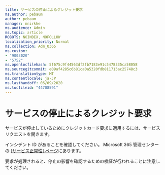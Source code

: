 ```yaml
---
title: サービスの停止によるクレジット要求
ms.author: pebaum
author: pebaum
manager: mnirkhe
ms.audience: Admin
ms.topic: article
ROBOTS: NOINDEX, NOFOLLOW
localization_priority: Normal
ms.collection: Adm_O365
ms.custom:
- "9003020"
- "5752"
ms.openlocfilehash: 5f675c9f44563df2fb7183e91c5478335ca58058
ms.sourcegitcommit: e09af4285c6b81ca0a5320fdb811713ac25748c3
ms.translationtype: MT
ms.contentlocale: ja-JP
ms.lasthandoff: 06/09/2020
ms.locfileid: "44708591"
---
```

# <a name="credit-request-due-to-a-service-outage"></a>サービスの停止によるクレジット要求

サービスが停止しているためにクレジットカード要求に適用するには、サービスリクエストを開きます。

インシデント ID があることを確認してください。 Microsoft 365 管理センターの [[サービス正常性] ページ](https://docs.microsoft.com/office365/enterprise/view-service-health)にあります。

要求が処理されると、停止の影響を確認するための検証が行われることに注意してください。
